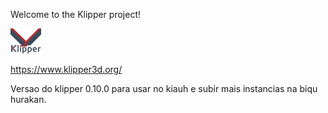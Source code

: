Welcome to the Klipper project!

[![Klipper](docs/img/klipper-logo-small.png)](https://www.klipper3d.org/)

https://www.klipper3d.org/

Versao do klipper 0.10.0 para usar no kiauh e subir mais instancias na biqu hurakan.
